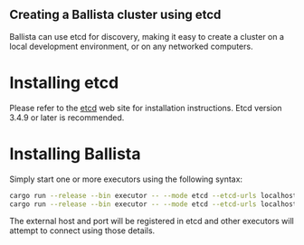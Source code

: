 ## Creating a Ballista cluster using etcd

Ballista can use etcd for discovery, making it easy to create a cluster on a local development environment, or on 
any networked computers.

# Installing etcd

Please refer to the [etcd](https://etcd.io/) web site for installation instructions. Etcd version 3.4.9 or later is 
recommended.

# Installing Ballista

Simply start one or more executors using the following syntax:

```bash
cargo run --release --bin executor -- --mode etcd --etcd-urls localhost:2379 --external-host localhost --port 50051 
cargo run --release --bin executor -- --mode etcd --etcd-urls localhost:2379 --external-host localhost --port 50052 
```

The external host and port will be registered in etcd and other executors will attempt to connect using those details.
 